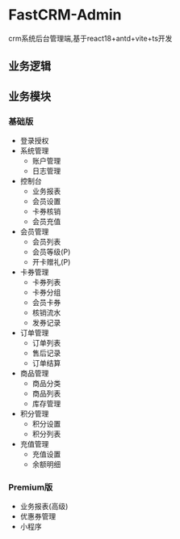 # FastCRM-Admin

crm系统后台管理端,基于react18+antd+vite+ts开发

## 业务逻辑

## 业务模块

### 基础版

- 登录授权
- 系统管理
  - 账户管理
  - 日志管理
- 控制台
  - 业务报表
  - 会员设置
  - 卡券核销
  - 会员充值
- 会员管理
  - 会员列表
  - 会员等级(P)
  - 开卡赠礼(P)
- 卡券管理
  - 卡券列表
  - 卡券分组
  - 会员卡券
  - 核销流水
  - 发券记录
- 订单管理
  - 订单列表
  - 售后记录
  - 订单结算
- 商品管理
  - 商品分类
  - 商品列表
  - 库存管理
- 积分管理
  - 积分设置
  - 积分列表
- 充值管理
  - 充值设置
  - 余额明细

### Premium版

- 业务报表(高级)
- 优惠券管理
- 小程序
